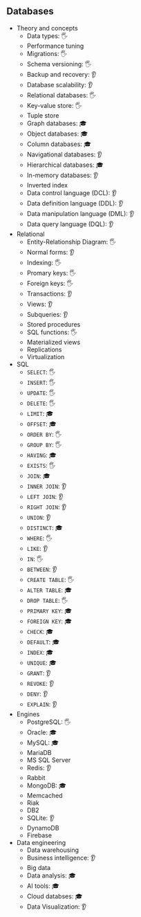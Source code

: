 ## Databases

- Theory and concepts
  - Data types: 🖐️
  - Performance tuning
  - Migrations: 🖐️
  - Schema versioning: 🖐️
  - Backup and recovery: 👂
  - Database scalability: 👂
  - Relational databases: 🖐️
  - Key-value store: 🖐️
  - Tuple store
  - Graph databases: 🎓
  - Object databases: 🎓
  - Column databases: 🎓
  - Navigational databases: 👂
  - Hierarchical databases: 🎓
  - In-memory databases: 👂
  - Inverted index
  - Data control language (DCL): 👂
  - Data definition language (DDL): 👂
  - Data manipulation language (DML): 👂
  - Data query language (DQL): 👂
- Relational
  - Entity-Relationship Diagram: 🖐️
  - Normal forms: 👂
  - Indexing: 🖐️
  - Promary keys: 🖐️
  - Foreign keys: 🖐️
  - Transactions: 👂
  - Views: 👂
  - Subqueries: 👂
  - Stored procedures
  - SQL functions: 🖐️
  - Materialized views
  - Replications
  - Virtualization
- SQL
  - `SELECT`: 🖐️
  - `INSERT`: 🖐️
  - `UPDATE`: 🖐️
  - `DELETE`: 🖐️
  - `LIMIT`: 🎓
  - `OFFSET`: 🎓
  - `ORDER BY`: 🖐️
  - `GROUP BY`: 🖐️
  - `HAVING`: 🎓
  - `EXISTS`: 🖐️
  - `JOIN`: 🎓
  - `INNER JOIN`: 👂
  - `LEFT JOIN`: 👂
  - `RIGHT JOIN`: 👂
  - `UNION`: 👂
  - `DISTINCT`: 🎓
  - `WHERE`: 🖐️
  - `LIKE`: 👂
  - `IN`: 🖐️
  - `BETWEEN`: 👂
  - `CREATE TABLE`: 🖐️
  - `ALTER TABLE`: 🎓
  - `DROP TABLE`: 🖐️
  - `PRIMARY KEY`: 🎓
  - `FOREIGN KEY`: 🎓
  - `CHECK`: 🎓
  - `DEFAULT`: 🎓
  - `INDEX`: 🎓
  - `UNIQUE`: 🎓
  - `GRANT`: 👂
  - `REVOKE`: 👂
  - `DENY`: 👂
  - `EXPLAIN`: 👂
- Engines
  - PostgreSQL: 🖐️
  - Oracle: 🎓
  - MySQL: 🎓
  - MariaDB
  - MS SQL Server
  - Redis: 👂
  - Rabbit
  - MongoDB: 🎓
  - Memcached
  - Riak
  - DB2
  - SQLite: 👂
  - DynamoDB
  - Firebase
- Data engineering
  - Data warehousing
  - Business intelligence: 👂
  - Big data
  - Data analysis: 🎓
  - AI tools: 🎓
  - Cloud databses: 🎓
  - Data Visualization: 👂
